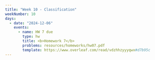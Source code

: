 ```yaml
---
title: "Week 10 - Classification"
weekNumber: 10
days:
  - date: "2024-12-06"
    events:
      - name: HW 7 due
        type: hw
        title: <b>Homework 7</b>
        problems: resources/homeworks/hw07.pdf
        template: https://www.overleaf.com/read/vdzhhzyyyqwx#d7b95c
---
```

